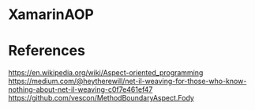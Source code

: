 # XamarinAOP

# References
https://en.wikipedia.org/wiki/Aspect-oriented_programming
https://medium.com/@heytherewill/net-il-weaving-for-those-who-know-nothing-about-net-il-weaving-c0f7e461ef47
https://github.com/vescon/MethodBoundaryAspect.Fody
